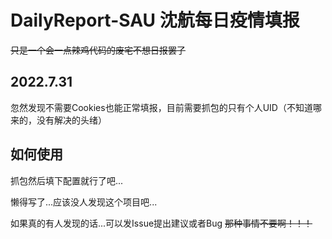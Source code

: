 # DailyReport-SAU    沈航每日疫情填报
~~只是一个会一点辣鸡代码的废宅不想日报罢了~~
## 2022.7.31
忽然发现不需要Cookies也能正常填报，目前需要抓包的只有个人UID（不知道哪来的，没有解决的头绪）
## 如何使用
抓包然后填下配置就行了吧...

懒得写了...应该没人发现这个项目吧...

如果真的有人发现的话...可以发Issue提出建议或者Bug
~~那种事情不要啊！！！~~
